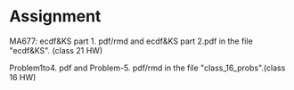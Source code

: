 # Assignment

MA677:
ecdf&KS part 1. pdf/rmd and ecdf&KS part 2.pdf in the file "ecdf&KS". (class 21 HW)

Problem1to4. pdf and Problem-5. pdf/rmd in the file "class_16_probs".(class 16 HW)
